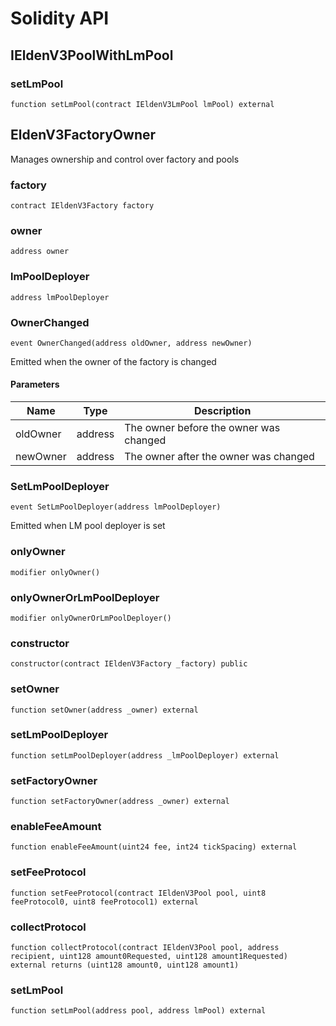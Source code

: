 # Solidity API

## IEldenV3PoolWithLmPool

### setLmPool

```solidity
function setLmPool(contract IEldenV3LmPool lmPool) external
```

## EldenV3FactoryOwner

Manages ownership and control over factory and pools

### factory

```solidity
contract IEldenV3Factory factory
```

### owner

```solidity
address owner
```

### lmPoolDeployer

```solidity
address lmPoolDeployer
```

### OwnerChanged

```solidity
event OwnerChanged(address oldOwner, address newOwner)
```

Emitted when the owner of the factory is changed

#### Parameters

| Name | Type | Description |
| ---- | ---- | ----------- |
| oldOwner | address | The owner before the owner was changed |
| newOwner | address | The owner after the owner was changed |

### SetLmPoolDeployer

```solidity
event SetLmPoolDeployer(address lmPoolDeployer)
```

Emitted when LM pool deployer is set

### onlyOwner

```solidity
modifier onlyOwner()
```

### onlyOwnerOrLmPoolDeployer

```solidity
modifier onlyOwnerOrLmPoolDeployer()
```

### constructor

```solidity
constructor(contract IEldenV3Factory _factory) public
```

### setOwner

```solidity
function setOwner(address _owner) external
```

### setLmPoolDeployer

```solidity
function setLmPoolDeployer(address _lmPoolDeployer) external
```

### setFactoryOwner

```solidity
function setFactoryOwner(address _owner) external
```

### enableFeeAmount

```solidity
function enableFeeAmount(uint24 fee, int24 tickSpacing) external
```

### setFeeProtocol

```solidity
function setFeeProtocol(contract IEldenV3Pool pool, uint8 feeProtocol0, uint8 feeProtocol1) external
```

### collectProtocol

```solidity
function collectProtocol(contract IEldenV3Pool pool, address recipient, uint128 amount0Requested, uint128 amount1Requested) external returns (uint128 amount0, uint128 amount1)
```

### setLmPool

```solidity
function setLmPool(address pool, address lmPool) external
```

